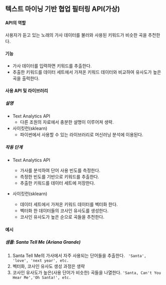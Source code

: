 ## 텍스트 마이닝 기반 협업 필터링 API(가상)



#### API의 역할

사용자가 듣고 있는 노래의 가사 데이터를 불러와 사용된 키워드가 비슷한 곡을 추천한다.



#### 기능

* 가사 데이터를 입력하면 키워드를 추출한다.
* 추출한 키워드를 데이터  세트에서 가져온 키워드 데이터와 비교하여 유사도가 높은 곡을 출력한다.



#### 사용 API 및 라이브러리

##### 설명

* Text Analytics API
  * 다른 조원의 자료에서 충분한 설명이 이루어져 생략.
* 사이킷런(sklearn)
  * 파이썬에서 사용할 수 있는 라이브러리로 머신러닝 분석에 이용된다.

##### 작동 단계

* Text Analytics API
  * 가사를 분석하여 단어 사용 빈도를 측정한다.
  * 측정한 빈도를 기반으로 키워드를 추출한다.
  * 추출한 키워드를 데이터 세트에 저장한다.

* 사이킷런(sklearn)
  * 데이터 세트에서 가져온 키워드 데이터를 벡터화 한다.
  * 벡터화 한 데이터들의 코사인 유사도를 생성한다.
  * 코사인 유사도가 높은 순으로 곡들을 추천한다.



#### 예시

##### 샘플: Santa Tell Me (Ariana Grande)

1. Santa Tell Me의 가사에서 자주 사용되는 단어들을 추출한다.
   ` 'Santa', 'love', 'next year', etc.`
2. 벡터화, 코사인 유사도 생성 과정은 생략
3. 코사인 유사도가 높은(사용 단어가 비슷한) 곡들을 나열한다.
   `'Santa, Can't You Hear Me','Oh Santa!', etc. `
